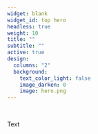 ```yaml
---
widget: blank
widget_id: top hero
headless: true
weight: 10
title: ""
subtitle: ""
active: true
design:
  columns: "2"
  background:
    text_color_light: false
    image_darken: 0
    image: hero.png
---
```

<br/>

Text